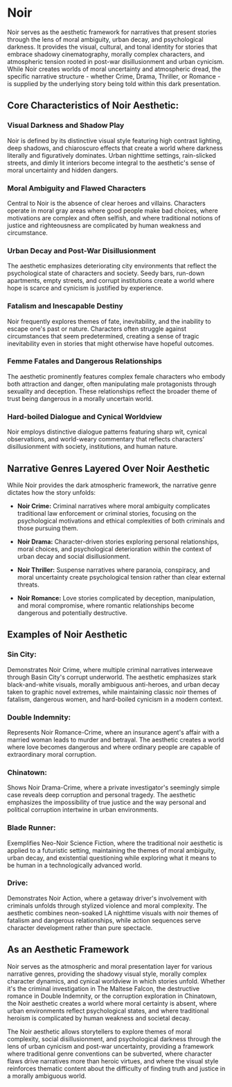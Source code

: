 # Noir

Noir serves as the aesthetic framework for narratives that present stories through the lens of moral ambiguity, urban decay, and psychological darkness. It provides the visual, cultural, and tonal identity for stories that embrace shadowy cinematography, morally complex characters, and atmospheric tension rooted in post-war disillusionment and urban cynicism. While Noir creates worlds of moral uncertainty and atmospheric dread, the specific narrative structure - whether Crime, Drama, Thriller, or Romance - is supplied by the underlying story being told within this dark presentation.

## Core Characteristics of Noir Aesthetic:

### Visual Darkness and Shadow Play

Noir is defined by its distinctive visual style featuring high contrast lighting, deep shadows, and chiaroscuro effects that create a world where darkness literally and figuratively dominates. Urban nighttime settings, rain-slicked streets, and dimly lit interiors become integral to the aesthetic's sense of moral uncertainty and hidden dangers.

### Moral Ambiguity and Flawed Characters

Central to Noir is the absence of clear heroes and villains. Characters operate in moral gray areas where good people make bad choices, where motivations are complex and often selfish, and where traditional notions of justice and righteousness are complicated by human weakness and circumstance.

### Urban Decay and Post-War Disillusionment

The aesthetic emphasizes deteriorating city environments that reflect the psychological state of characters and society. Seedy bars, run-down apartments, empty streets, and corrupt institutions create a world where hope is scarce and cynicism is justified by experience.

### Fatalism and Inescapable Destiny

Noir frequently explores themes of fate, inevitability, and the inability to escape one's past or nature. Characters often struggle against circumstances that seem predetermined, creating a sense of tragic inevitability even in stories that might otherwise have hopeful outcomes.

### Femme Fatales and Dangerous Relationships

The aesthetic prominently features complex female characters who embody both attraction and danger, often manipulating male protagonists through sexuality and deception. These relationships reflect the broader theme of trust being dangerous in a morally uncertain world.

### Hard-boiled Dialogue and Cynical Worldview

Noir employs distinctive dialogue patterns featuring sharp wit, cynical observations, and world-weary commentary that reflects characters' disillusionment with society, institutions, and human nature.

## Narrative Genres Layered Over Noir Aesthetic

While Noir provides the dark atmospheric framework, the narrative genre dictates how the story unfolds:

- **Noir Crime:** Criminal narratives where moral ambiguity complicates traditional law enforcement or criminal stories, focusing on the psychological motivations and ethical complexities of both criminals and those pursuing them.

- **Noir Drama:** Character-driven stories exploring personal relationships, moral choices, and psychological deterioration within the context of urban decay and social disillusionment.

- **Noir Thriller:** Suspense narratives where paranoia, conspiracy, and moral uncertainty create psychological tension rather than clear external threats.

- **Noir Romance:** Love stories complicated by deception, manipulation, and moral compromise, where romantic relationships become dangerous and potentially destructive.

## Examples of Noir Aesthetic

### Sin City:

Demonstrates Noir Crime, where multiple criminal narratives interweave through Basin City's corrupt underworld. The aesthetic emphasizes stark black-and-white visuals, morally ambiguous anti-heroes, and urban decay taken to graphic novel extremes, while maintaining classic noir themes of fatalism, dangerous women, and hard-boiled cynicism in a modern context.

### Double Indemnity:

Represents Noir Romance-Crime, where an insurance agent's affair with a married woman leads to murder and betrayal. The aesthetic creates a world where love becomes dangerous and where ordinary people are capable of extraordinary moral corruption.

### Chinatown:

Shows Noir Drama-Crime, where a private investigator's seemingly simple case reveals deep corruption and personal tragedy. The aesthetic emphasizes the impossibility of true justice and the way personal and political corruption intertwine in urban environments.

### Blade Runner:

Exemplifies Neo-Noir Science Fiction, where the traditional noir aesthetic is applied to a futuristic setting, maintaining the themes of moral ambiguity, urban decay, and existential questioning while exploring what it means to be human in a technologically advanced world.

### Drive:

Demonstrates Noir Action, where a getaway driver's involvement with criminals unfolds through stylized violence and moral complexity. The aesthetic combines neon-soaked LA nighttime visuals with noir themes of fatalism and dangerous relationships, while action sequences serve character development rather than pure spectacle.

## As an Aesthetic Framework

Noir serves as the atmospheric and moral presentation layer for various narrative genres, providing the shadowy visual style, morally complex character dynamics, and cynical worldview in which stories unfold. Whether it's the criminal investigation in The Maltese Falcon, the destructive romance in Double Indemnity, or the corruption exploration in Chinatown, the Noir aesthetic creates a world where moral certainty is absent, where urban environments reflect psychological states, and where traditional heroism is complicated by human weakness and societal decay.

The Noir aesthetic allows storytellers to explore themes of moral complexity, social disillusionment, and psychological darkness through the lens of urban cynicism and post-war uncertainty, providing a framework where traditional genre conventions can be subverted, where character flaws drive narratives more than heroic virtues, and where the visual style reinforces thematic content about the difficulty of finding truth and justice in a morally ambiguous world.
